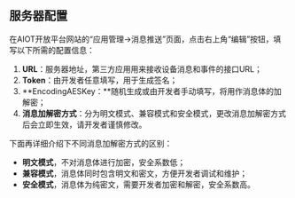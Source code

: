 ## 服务器配置

在AIOT开放平台网站的“应用管理-&gt;消息推送”页面，点击右上角“编辑”按钮，填写以下所需的配置信息：

1. **URL**：服务器地址，第三方应用用来接收设备消息和事件的接口URL；
2. **Token**：由开发者任意填写，用于生成签名；
3. **EncodingAESKey：**随机生成或由开发者手动填写，将用作消息体的加解密；
4. **消息加解密方式**：分为明文模式、兼容模式和安全模式，更改消息加解密方式后会立即生效，请开发者谨慎修改。

下面再详细介绍下不同消息加解密方式的区别：

* **明文模式**，不对消息体进行加密，安全系数低；
* **兼容模式**，消息体同时包含明文和密文，方便开发者调试和维护；
* **安全模式**，消息体为纯密文，需要开发者加密和解密，安全系数高。



